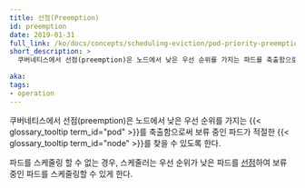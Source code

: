 ```yaml
---
title: 선점(Preemption)
id: preemption
date: 2019-01-31
full_link: /ko/docs/concepts/scheduling-eviction/pod-priority-preemption/#선점
short_description: >
  쿠버네티스에서 선점(preemption)은 노드에서 낮은 우선 순위를 가지는 파드를 축출함으로써 보류 중인 파드가 적절한 노드를 찾을 수 있도록 한다.

aka:
tags:
- operation
---
```

 쿠버네티스에서 선점(preemption)은 노드에서 낮은 우선 순위를 가지는 {{< glossary_tooltip term_id="pod" >}}를 축출함으로써 보류 중인 파드가 적절한 {{< glossary_tooltip term_id="node" >}}를 찾을 수 있도록 한다.
 
<!--more-->

파드를 스케줄링 할 수 없는 경우, 스케줄러는 우선 순위가 낮은 파드를 [선점](/ko/docs/concepts/scheduling-eviction/pod-priority-preemption/#선점)하여 보류 중인 파드를 스케줄링할 수 있게 한다.
